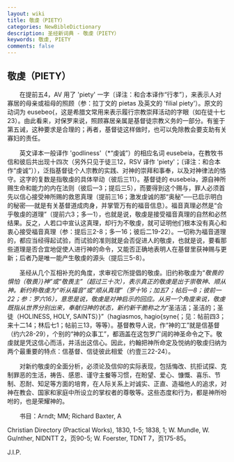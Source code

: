 ```yaml
---
layout: wiki
title: 敬虔（PIETY）
categories: NewBibleDictionary
description: 圣经新词典 - 敬虔（PIETY）
keywords: 敬虔, PIETY
comments: false
---
```


## 敬虔（PIETY）

　　在提前五4，AV 用了 'piety' 一字〔译注：和合本译作“行孝”〕，来表示人对寡居的母亲或祖母的照顾（参：拉丁文的 pietas 及英文的 'filial piety'）。原文的动词为 eusebeo{，这是希腊文常用来表示履行宗教崇拜活动的字眼（如在徒十七23）。由此看来，对保罗来说，照顾寡居亲属是基督徒宗教义务的一部分。有鉴于第五诫，这种要求是合理的；再者，基督徒这样做时，也可以免除教会要支助有关寡妇的责任。

　　英文译本一般译作 'godliness'（*“虔诚”）的相应名词 eusebeia，在教牧书信和彼后共出现十四次（另外只见于徒三12，RSV 译作 'piety'；〔译注：和合本作“虔诚”〕），泛指基督徒个人宗教的实践、对神的崇拜和事奉，以及对神律法的恪守。这字的复数是指敬虔的具体举动（彼后三11）。基督徒的 eusebeia，源自神所赐生命和能力的内在法则（彼后一3；提后三5），而要得到这个赐与，罪人必须首先以信心接受神所赐的救恩真理（提前三16；激发虔诚的那“奥秘”──已启示明白的秘密──就是有关基督道成肉身，并掌管万有的福音信息）。福音真理必然是“合乎敬虔的道理”（提前六3；多一1），也就是说，敬虔是接受福音真理的自然和必然结果。反之，人若口中宣认这真理，却行为不敬虔，就可证明他们根本没有真心和衷心接受福音真理（参：提后三2-8；多一16；彼后二19-22）。一切称为福音道理的，都应当经得起试验，而试验的准则就是会否促进人的敬虔，也就是说，要看那些道理是否合宜地促使人进行神的命令，又能否正确地表明人在基督里获神赐与更新；后者乃是唯一能产生敬虔的源头（提后三5-8）。

　　圣经从几个互相补充的角度，求审视它所提倡的敬虔。旧约称敬虔为“*敬畏的惧怕（敬畏）}神”或“敬畏主”（超过三十次），表示真正的敬虔是出于崇敬神、顺从神。新约称敬虔为“听从福音”或“顺从真理”（罗十16；加五7；帖后一8；彼前一22；参：罗六16），意思是说，敬虔是对神启示的回应。从另一个角度来说，敬虔既指从世界分别出来，奉献归神的状态，新约新干脆称之为*“圣洁洁；圣洁的；圣徒（HOLINESS, HOLY, SAINTS）}”（hagiasmos, hagio{syne{；见：帖前四3；来十二14；林后七1；帖前三13，等等）。基督教导人说，作“神的工”就是信基督（约六28-29），个别的“神的众事工”，都涵盖在这包罗广阔的神圣命令之下。敬虔就是凭这信心而活，并活出这信心。因此，约翰把神所命定及悦纳的敬虔归纳为两个最重要的特点：信基督、信徒彼此相爱（约壹三22-24）。

　　对新约敬虔的全面分析，必须论及信仰的实际表现，包括悔改、抗拒试探、克制罪恶的生活，祷告、感恩、谨守主餐等习惯，在盼望、爱心、慷慨、喜乐、节制、忍耐、知足等方面的培育，在人际关系上对诚实、正直、造福他人的追求，对神在教会、国家和家庭中所设立的掌权者的尊敬等。这些态度和行为，都是神所吩咐的，也是荣耀神的。

　　书目：Arndt; MM; Richard Baxter, A

Christian Directory (Practical Works), 1830, 1-5; 1838, 1; W. Mundle, W. Gu/nther, NIDNTT 2，页90-5; W. Foerster, TDNT 7，页175-85。

J.I.P.









